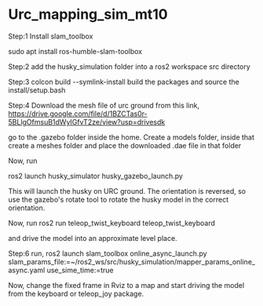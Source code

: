 # Urc_mapping_sim_mt10
Step:1
Install slam_toolbox
 
sudo apt install ros-humble-slam-toolbox


Step:2 
add the husky_simulation folder into a ros2 workspace src directory

Step:3
colcon build --symlink-install 
build the packages and source the install/setup.bash 

Step:4 
Download the mesh file of urc ground from this link, 
https://drive.google.com/file/d/1BZCTas0r-5BLlgOfmsuB1dWyIGfvT2ze/view?usp=drivesdk

go to the .gazebo folder inside the home. Create a models folder, inside that create a meshes folder and place the downloaded .dae file in that folder


Now, run 

ros2 launch husky_simulator husky_gazebo_launch.py 

This will launch the husky on URC ground. The orientation is reversed, so use the gazebo's rotate tool to rotate the husky model in the correct orientation. 

Now, run
ros2 run teleop_twist_keyboard teleop_twist_keyboard

and drive the model into an approximate level place. 

Step:6 
run, 
ros2 launch slam_toolbox online_async_launch.py slam_params_file:=~/ros2_ws/src/husky_simulation/mapper_params_online_async.yaml use_sime_time:=true


Now, change the fixed frame in Rviz to a map and start driving the model from the keyboard or teleop_joy package. 
